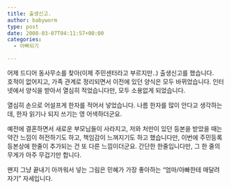 ```yaml
---
title: 출생신고.
author: babyworm
type: post
date: 2008-03-07T04:11:57+00:00
categories:
  - 아빠되기

---
```

어제 드디어 동사무소를 찾아(이제 주민센터라고 부르지만..) 출생신고를 했습니다.<br>
호적이 없어지고, 가족 관계로 정리되면서 이전에 있던 양식은 모두 바뀌었습니다. 인터넷에서 양식을 받아서 열심히 적었습니다만, 모두 소용없게 되었습니다.

열심히 손으로 어설프게 한자를 적어서 넣었습니다. 나름 한자를 많이 안다고 생각하는데, 한자 읽기나 되지 쓰기는 영 어색하더군요.

예전에 결혼하면서 새로운 부모님들이 사라지고, 저와 처만이 있던 등본을 받았을 때는 약간 느낌이 허전하기도 하고, 책임감이 느껴지기도 하고 했습니다만, 이번에 주민등록 등본상에 한줄이 추가되는 건 또 다른 느낌이더군요. 간단한 한줄입니다만, 그 한 줄의 무게가 아주 무겁기만 합니다.

왠지 그냥 끝내기 아까워서 넣는 그림은 민혜가 가장 좋아하는 “엄마/아빠한테 매달려 자기” 자세입니다.
